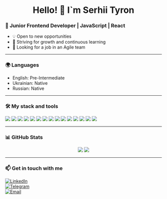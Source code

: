 <h1 align="center">Hello! 👋 I`m Serhii Tyron</h1>

### 🚀 Junior Frontend Developer | JavaScript | React  
- 💡 Open to new opportunities
- 🎯 Striving for growth and continuous learning
- 🔎 Looking for a job in an Agile team

---

### 🌍 Languages
- English: Pre-Intermediate
- Ukrainian: Native
- Russian: Native

---

### 🛠️ My stack and tools
<p align="left">
  <img src="https://img.shields.io/badge/HTML5-E34F26?logo=html5&logoColor=white&style=flat-square" />
  <img src="https://img.shields.io/badge/CSS3-1572B6?logo=css3&logoColor=white&style=flat-square" />
  <img src="https://img.shields.io/badge/JavaScript-F7DF1E?logo=javascript&logoColor=black&style=flat-square" />
  <img src="https://img.shields.io/badge/TypeScript-3178C6?logo=typescript&logoColor=white&style=flat-square" />
  <img src="https://img.shields.io/badge/React-61DAFB?logo=react&logoColor=black&style=flat-square" />
  <img src="https://img.shields.io/badge/Redux-764ABC?logo=redux&logoColor=white&style=flat-square" />
  <img src="https://img.shields.io/badge/Vue.js-4FC08D?logo=vue.js&logoColor=white&style=flat-square" />
  <img src="https://img.shields.io/badge/Angular-DD0031?logo=angular&logoColor=white&style=flat-square" />
  <img src="https://img.shields.io/badge/Node.js-339933?logo=node.js&logoColor=white&style=flat-square" />
  <img src="https://img.shields.io/badge/MongoDB-47A248?logo=mongodb&logoColor=white&style=flat-square" />
  <img src="https://img.shields.io/badge/Swagger-85EA2D?logo=swagger&logoColor=black&style=flat-square" />
  <img src="https://img.shields.io/badge/Postman-FF6C37?logo=postman&logoColor=white&style=flat-square" />
  <img src="https://img.shields.io/badge/Git-F05032?logo=git&logoColor=white&style=flat-square" />
  <img src="https://img.shields.io/badge/GitHub-181717?logo=github&logoColor=white&style=flat-square" />
  <img src="https://img.shields.io/badge/Figma-F24E1E?logo=figma&logoColor=white&style=flat-square" />
</p>

---

### 📊 GitHub Stats  
<p align="center">
  <img src="https://github-readme-stats.vercel.app/api?username=mestn1y1&show_icons=true&theme=radical" />
  <img src="https://github-readme-stats.vercel.app/api/top-langs/?username=mestn1y1&layout=compact&theme=radical" />
</p>

---

### 📫 Get in touch with me
[![LinkedIn](https://img.shields.io/badge/-LinkedIn-0077B5?logo=linkedin&logoColor=white&style=for-the-badge)](https://www.linkedin.com/in/serhii-tyron/)  
[![Telegram](https://img.shields.io/badge/-Telegram-26A5E4?logo=telegram&logoColor=white&style=for-the-badge)](https://t.me/serhii_tyron)  
[![Email](https://img.shields.io/badge/-Email-D14836?logo=gmail&logoColor=white&style=for-the-badge)](mailto:mestn1y@hotmail.com)
